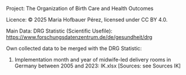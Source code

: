 Project: The Organization of Birth Care and Health Outcomes

Licence: © 2025 Maria Hofbauer Pérez, licensed under CC BY 4.0.

Main Data: DRG Statistic (Scientific Usefile): https://www.forschungsdatenzentrum.de/de/gesundheit/drg

Own collected data to be merged with the DRG Statistic:
1. Implementation month and year of midwife-led delivery rooms in Germany between 2005 and 2023: IK.xlsx [Sources: see Sources IK]

